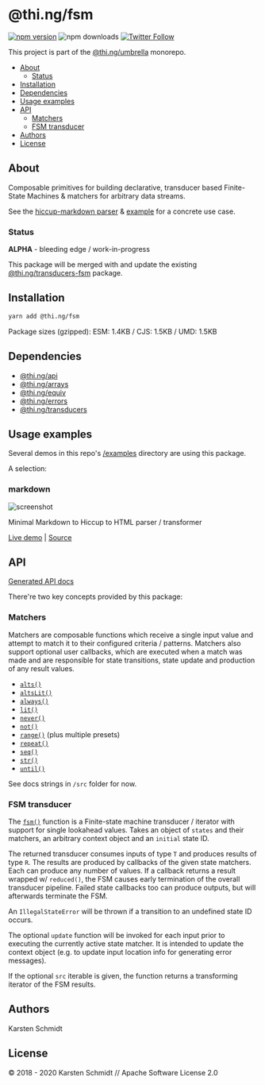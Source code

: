 <!-- This file is generated - DO NOT EDIT! -->

# @thi.ng/fsm

[![npm version](https://img.shields.io/npm/v/@thi.ng/fsm.svg)](https://www.npmjs.com/package/@thi.ng/fsm)
![npm downloads](https://img.shields.io/npm/dm/@thi.ng/fsm.svg)
[![Twitter Follow](https://img.shields.io/twitter/follow/thing_umbrella.svg?style=flat-square&label=twitter)](https://twitter.com/thing_umbrella)

This project is part of the
[@thi.ng/umbrella](https://github.com/thi-ng/umbrella/) monorepo.

- [About](#about)
  - [Status](#status)
- [Installation](#installation)
- [Dependencies](#dependencies)
- [Usage examples](#usage-examples)
- [API](#api)
  - [Matchers](#matchers)
  - [FSM transducer](#fsm-transducer)
- [Authors](#authors)
- [License](#license)

## About

Composable primitives for building declarative, transducer based Finite-State Machines & matchers for arbitrary data streams.

See the [hiccup-markdown
parser](https://github.com/thi-ng/umbrella/tree/master/packages/hiccup-markdown/src/parser.ts)
& [example](https://demo.thi.ng/umbrella/markdown/) for a concrete use
case.

### Status

**ALPHA** - bleeding edge / work-in-progress

This package will be merged with and update the existing
[@thi.ng/transducers-fsm](https://github.com/thi-ng/umbrella/tree/master/packages/transducers-fsm)
package.

## Installation

```bash
yarn add @thi.ng/fsm
```

Package sizes (gzipped): ESM: 1.4KB / CJS: 1.5KB / UMD: 1.5KB

## Dependencies

- [@thi.ng/api](https://github.com/thi-ng/umbrella/tree/master/packages/api)
- [@thi.ng/arrays](https://github.com/thi-ng/umbrella/tree/master/packages/arrays)
- [@thi.ng/equiv](https://github.com/thi-ng/umbrella/tree/master/packages/equiv)
- [@thi.ng/errors](https://github.com/thi-ng/umbrella/tree/master/packages/errors)
- [@thi.ng/transducers](https://github.com/thi-ng/umbrella/tree/master/packages/transducers)

## Usage examples

Several demos in this repo's
[/examples](https://github.com/thi-ng/umbrella/tree/master/examples)
directory are using this package.

A selection:

### markdown <!-- NOTOC -->

![screenshot](https://raw.githubusercontent.com/thi-ng/umbrella/master/assets/examples/markdown-parser.jpg)

Minimal Markdown to Hiccup to HTML parser / transformer

[Live demo](https://demo.thi.ng/umbrella/markdown/) | [Source](https://github.com/thi-ng/umbrella/tree/master/examples/markdown)

## API

[Generated API docs](https://docs.thi.ng/umbrella/fsm/)

There're two key concepts provided by this package:

### Matchers

Matchers are composable functions which receive a single input value and
attempt to match it to their configured criteria / patterns. Matchers
also support optional user callbacks, which are executed when a match
was made and are responsible for state transitions, state update and
production of any result values.

- [`alts()`](https://github.com/thi-ng/umbrella/tree/master/packages/fsm/src/alts.ts)
- [`altsLit()`](https://github.com/thi-ng/umbrella/tree/master/packages/fsm/src/alts-lit.ts)
- [`always()`](https://github.com/thi-ng/umbrella/tree/master/packages/fsm/src/always.ts)
- [`lit()`](https://github.com/thi-ng/umbrella/tree/master/packages/fsm/src/lit.ts)
- [`never()`](https://github.com/thi-ng/umbrella/tree/master/packages/fsm/src/never.ts)
- [`not()`](https://github.com/thi-ng/umbrella/tree/master/packages/fsm/src/not.ts)
- [`range()`](https://github.com/thi-ng/umbrella/tree/master/packages/fsm/src/range.ts) (plus multiple presets)
- [`repeat()`](https://github.com/thi-ng/umbrella/tree/master/packages/fsm/src/repeat.ts)
- [`seq()`](https://github.com/thi-ng/umbrella/tree/master/packages/fsm/src/seq.ts)
- [`str()`](https://github.com/thi-ng/umbrella/tree/master/packages/fsm/src/str.ts)
- [`until()`](https://github.com/thi-ng/umbrella/tree/master/packages/fsm/src/until.ts)

See docs strings in `/src` folder for now.

### FSM transducer

The
[`fsm()`](https://github.com/thi-ng/umbrella/tree/master/packages/fsm/src/fsm.ts)
function is a Finite-state machine transducer / iterator with support
for single lookahead values. Takes an object of `states` and their
matchers, an arbitrary context object and an `initial` state ID.

The returned transducer consumes inputs of type `T` and produces results
of type `R`. The results are produced by callbacks of the given state
matchers. Each can produce any number of values. If a callback returns a
result wrapped w/ `reduced()`, the FSM causes early termination of the
overall transducer pipeline. Failed state callbacks too can produce
outputs, but will afterwards terminate the FSM.

An `IllegalStateError` will be thrown if a transition to an undefined
state ID occurs.

The optional `update` function will be invoked for each input prior to
executing the currently active state matcher. It is intended to update
the context object (e.g. to update input location info for generating
error messages).

If the optional `src` iterable is given, the function returns a
transforming iterator of the FSM results.

## Authors

Karsten Schmidt

## License

&copy; 2018 - 2020 Karsten Schmidt // Apache Software License 2.0
